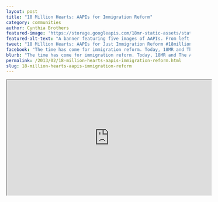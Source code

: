 ```yaml
---
layout: post
title: "18 Million Hearts: AAPIs for Immigration Reform"
category: communities
author: Cynthia Brothers
featured-image: 'https://storage.googleapis.com/18mr-static-assets/static/images/featured/2013-02-27-18-million-hearts-aapis-immigration-reform.jpg'
featured-alt-text: "A banner featuring five images of AAPIs. From left to right: three generations of a family of five stands outside, hugging; three sisters in saris smile at the camera; two AAPI brides smile tenderly at each other at their wedding; three generations of a family of six attend their daughter's college graduation; a Sikh American man in a turban carrying the American flag. The text reads: '#18millionhearts for fair and just immigration reform. Sign the petition. Join the campaign."
tweet: "18 Million Hearts: AAPIs for Just Immigration Reform #18millionhearts"
facebook: "The time has come for immigration reform. Today, 18MR and The Asian American Center for Advancing Justice launched the 18 Million Hearts campaign to lift up the voices of AAPIs in the national discussion. Stand with us and tell decision makers you want fair and just immigration reform!"
blurb: "The time has come for immigration reform. Today, 18MR and The Asian American Center for Advancing Justice launched the 18 Million Hearts campaign to lift up the voices of AAPIs in the national discussion. Stand with us and tell decision makers you want fair and just immigration reform!"
permalink: /2013/02/18-million-hearts-aapis-immigration-reform.html
slug: 18-million-hearts-aapis-immigration-reform
---
```


<iframe src="http://www.youtube.com/embed/BzCCsSn6_0M?rel=0" width="560" height="315">

As a community that is nearly two-thirds immigrant, AAPIs have a huge stake in immigration reform. Almost two million are waiting for visas to be reunited with family members, approximately 1.3 million are undocumented, and many LGBTQ AAPIs are separated from their loved ones due to discriminatory immigration laws. Southeast Asians and Pacific Islanders are also deported at a rate three times higher than immigrants as a whole.

The 18 Million Hearts campaign will lift up the voices of AAPIs in the national immigration conversation -- as family members, neighbors, and workers -- and push for common sense policies that uphold shared American values of family unity, human rights, and equality.

Stand with us (and over 80 AAPI organizations!) by signing on and telling Congress and the President that you support fair and just immigration reform that includes a clear path to citizenship and ends the separation of families. You can also share this campaign -- and your own story -- via social media, with the hashtag #18millionhearts.

Lift up the voices of AAPIs in protecting the rights of all!

_Cynthia Brothers is Editor at 18MR.org_